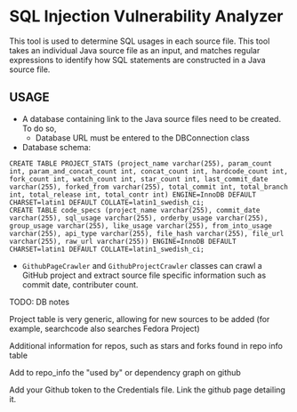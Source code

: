 # SQL Injection Vulnerability Analyzer

This tool is used to determine SQL usages in each source file.
This tool takes an individual Java source file as an input, and matches regular expressions to identify 
how SQL statements are constructed in a Java source file.

## USAGE

* A database containing link to the Java source files need to be created. To do so,
  * Database URL must be entered to the DBConnection class
* Database schema:  
 ````
 CREATE TABLE PROJECT_STATS (project_name varchar(255), param_count int, param_and_concat_count int, concat_count int, hardcode_count int, fork_count int, watch_count int, star_count int, last_commit_date varchar(255), forked_from varchar(255), total_commit int, total_branch int, total_release int, total_contr int) ENGINE=InnoDB DEFAULT CHARSET=latin1 DEFAULT COLLATE=latin1_swedish_ci;
 CREATE TABLE code_specs (project_name varchar(255), commit_date varchar(255), sql_usage varchar(255), orderby_usage varchar(255), group_usage varchar(255), like_usage varchar(255), from_into_usage varchar(255), api_type varchar(255), file_hash varchar(255), file_url varchar(255), raw_url varchar(255)) ENGINE=InnoDB DEFAULT CHARSET=latin1 DEFAULT COLLATE=latin1_swedish_ci;
 ````

* `GithubPageCrawler` and `GithubProjectCrawler` classes can crawl a GitHub project and extract source file specific information such as commit date, contributer count.


TODO: DB notes

Project table is very generic, allowing for new sources to be added (for example, searchcode also searches Fedora Project)

Additional information for repos, such as stars and forks found in repo info table

Add to repo_info the "used by" or dependency graph on github

Add your Github token to the Credentials file. Link the github page detailing it.